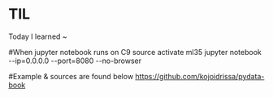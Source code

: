 # TIL
Today I learned ~ 

#When jupyter notebook runs on C9
source activate ml35
jupyter notebook --ip=0.0.0.0 --port=8080 --no-browser

#Example & sources are found below
https://github.com/kojoidrissa/pydata-book
